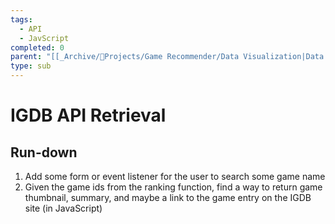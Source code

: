 ```yaml
---
tags:
  - API
  - JavScript
completed: 0
parent: "[[_Archive/🧮Projects/Game Recommender/Data Visualization|Data Visualization]]"
type: sub
---
```

# IGDB API Retrieval


## Run-down
1. Add some form or event listener for the user to search some game name
2. Given the game ids from the ranking function, find a way to return game thumbnail, summary, and maybe a link to the game entry on the IGDB site (in JavaScript)
